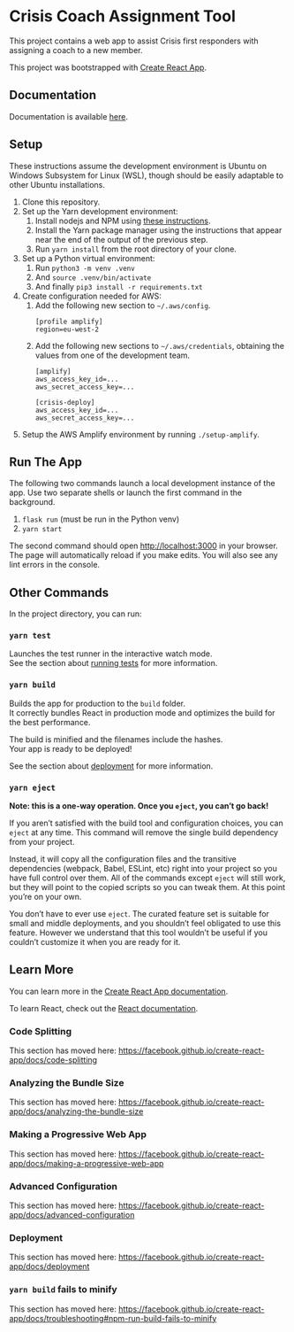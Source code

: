 # Crisis Coach Assignment Tool

This project contains a web app to assist Crisis first responders with assigning a coach to a new member.

This project was bootstrapped with [Create React App](https://github.com/facebook/create-react-app).

## Documentation

Documentation is available [here](/docs/DOCS.md).

## Setup

These instructions assume the development environment is Ubuntu on Windows Subsystem for Linux (WSL), though should be easily adaptable to other Ubuntu installations.


1. Clone this repository.
1. Set up the Yarn development environment:
    1. Install nodejs and NPM using [these instructions](https://tecadmin.net/install-latest-nodejs-npm-on-ubuntu/).
    1. Install the Yarn package manager using the instructions that appear near the end of the output of the previous step.
    1. Run `yarn install` from the root directory of your clone.
1. Set up a Python virtual environment:
    1. Run `python3 -m venv .venv`
    1. And `source .venv/bin/activate`
    1. And finally `pip3 install -r requirements.txt`
1. Create configuration needed for AWS:
    1. Add the following new section to `~/.aws/config`.
        ```
        [profile amplify]
        region=eu-west-2
        ```
    1. Add the following new sections to `~/.aws/credentials`, obtaining the values from one of the development team.
        ```
        [amplify]
        aws_access_key_id=...
        aws_secret_access_key=...
        
        [crisis-deploy]
        aws_access_key_id=...
        aws_secret_access_key=...
        ```
1. Setup the AWS Amplify environment by running `./setup-amplify`.

## Run The App

The following two commands launch a local development instance of the app. Use two separate shells or launch the first command in the background.

1. `flask run` (must be run in the Python venv)
2. `yarn start`

The second command should open [http://localhost:3000](http://localhost:3000) in your browser. The page will automatically reload if you make edits. You will also see any lint errors in the console.

## Other Commands

In the project directory, you can run:

### `yarn test`

Launches the test runner in the interactive watch mode.<br />
See the section about [running tests](https://facebook.github.io/create-react-app/docs/running-tests) for more information.

### `yarn build`

Builds the app for production to the `build` folder.<br />
It correctly bundles React in production mode and optimizes the build for the best performance.

The build is minified and the filenames include the hashes.<br />
Your app is ready to be deployed!

See the section about [deployment](https://facebook.github.io/create-react-app/docs/deployment) for more information.

### `yarn eject`

**Note: this is a one-way operation. Once you `eject`, you can’t go back!**

If you aren’t satisfied with the build tool and configuration choices, you can `eject` at any time. This command will remove the single build dependency from your project.

Instead, it will copy all the configuration files and the transitive dependencies (webpack, Babel, ESLint, etc) right into your project so you have full control over them. All of the commands except `eject` will still work, but they will point to the copied scripts so you can tweak them. At this point you’re on your own.

You don’t have to ever use `eject`. The curated feature set is suitable for small and middle deployments, and you shouldn’t feel obligated to use this feature. However we understand that this tool wouldn’t be useful if you couldn’t customize it when you are ready for it.

## Learn More

You can learn more in the [Create React App documentation](https://facebook.github.io/create-react-app/docs/getting-started).

To learn React, check out the [React documentation](https://reactjs.org/).

### Code Splitting

This section has moved here: https://facebook.github.io/create-react-app/docs/code-splitting

### Analyzing the Bundle Size

This section has moved here: https://facebook.github.io/create-react-app/docs/analyzing-the-bundle-size

### Making a Progressive Web App

This section has moved here: https://facebook.github.io/create-react-app/docs/making-a-progressive-web-app

### Advanced Configuration

This section has moved here: https://facebook.github.io/create-react-app/docs/advanced-configuration

### Deployment

This section has moved here: https://facebook.github.io/create-react-app/docs/deployment

### `yarn build` fails to minify

This section has moved here: https://facebook.github.io/create-react-app/docs/troubleshooting#npm-run-build-fails-to-minify
